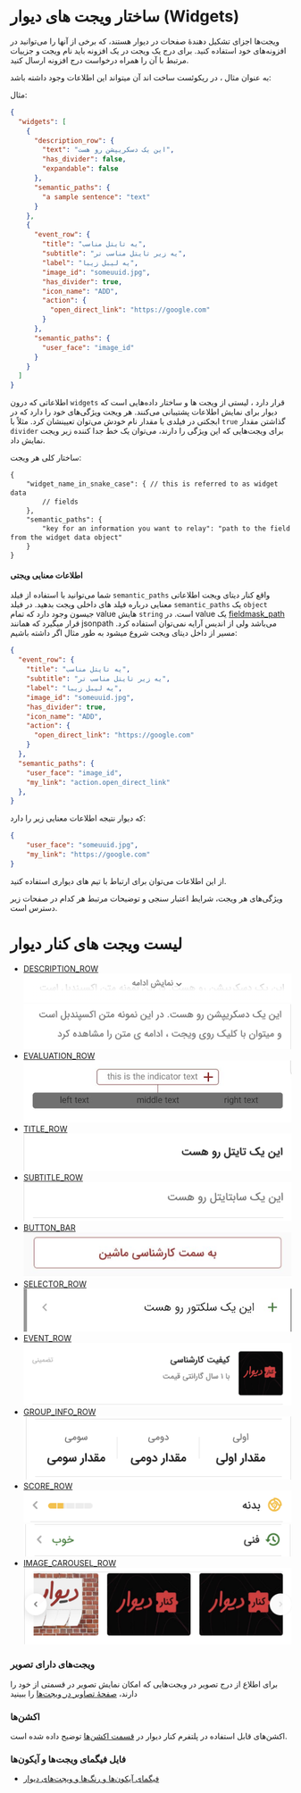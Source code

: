 # ساختار ویجت های دیوار (Widgets)
ویجت‌ها اجزای تشکیل دهندهٔ صفحات در دیوار هستند، که برخی از آنها را می‌توانید در افزونه‌های خود استفاده کنید.
برای درج یک ویجت در یک افزونه باید نام ویجت و جزییات مرتبط با آن را همراه درخواست درج افزونه ارسال کنید.

به عنوان مثال ، در ریکوئست ساخت اند آن میتواند این اطلاعات وجود داشته باشد:

مثال:
```JSON
{
  "widgets": [
    {
      "description_row": {
        "text": "این یک دسکریپشن رو هست",
        "has_divider": false,
        "expandable": false
      },
      "semantic_paths": {
        "a sample sentence": "text"
      }
    },
    {
      "event_row": {
        "title": "یه تایتل مناسب",
        "subtitle": "یه زیر تایتل مناسب تر",
        "label": "یه لیبل زیبا",
        "image_id": "someuuid.jpg",
        "has_divider": true,
        "icon_name": "ADD",
        "action": {
          "open_direct_link": "https://google.com"
        }
      },
      "semantic_paths": {
        "user_face": "image_id"
      }
    }
  ]
}
```

اطلاعاتی که درون `widgets` قرار دارد ، لیستی از ویجت ها و ساختار داده‌هایی است که دیوار برای نمایش اطلاعات پشتیبانی می‌کنند.
هر ویجت ویژگی‌های خود را دارد که در ابجکتی در فیلدی با مقدار نام خودش  می‌توان تعیینشان کرد. مثلاً با `true` گذاشتن مقدار `divider` برای ویجت‌هایی که این ویژگی را دارند، می‌توان یک خط جدا کننده زیر ویجت نمایش داد.

ساختار کلی هر ویجت:

```json5
{
    "widget_name_in_snake_case": { // this is referred to as widget data
        // fields
    },
    "semantic_paths": {
        "key for an information you want to relay": "path to the field from the widget data object"
    }
}
```
#### اطلاعات معنایی ویجتی
شما می‌توانید با استفاده از فیلد `semantic_paths` واقع کنار دیتای ویجت اطلاعاتی معنایی درباره فیلد های داخلی ویجت بدهید.
در فیلد `semantic_paths` یک `object` جیسون وجود دارد که تمام value هایش `string` است.
در value یک [fieldmask_path](https://github.com/protocolbuffers/protobuf/blob/main/src/google/protobuf/field_mask.proto) قرار میگیرد که همانند jsonpath می‌باشد ولی از اندیس آرایه نمی‌توان استفاده کرد.
مسیر از داخل دیتای ویجت شروع میشود به طور مثال اگر داشته باشیم:
```JSON
{
  "event_row": {
    "title": "یه تایتل مناسب",
    "subtitle": "یه زیر تایتل مناسب تر",
    "label": "یه لیبل زیبا",
    "image_id": "someuuid.jpg",
    "has_divider": true,
    "icon_name": "ADD",
    "action": {
      "open_direct_link": "https://google.com"
    }
  },
  "semantic_paths": {
    "user_face": "image_id",
    "my_link": "action.open_direct_link"
  },
}
```
که دیوار نتیجه اطلاعات معنایی زیر را دارد:
```json
{
    "user_face": "someuuid.jpg",
    "my_link": "https://google.com"
}
```
از این اطلاعات می‌توان برای ارتباط با تیم های دیواری استفاده کنید.

ویژگی‌های هر ویجت، شرایط اعتبار سنجی و توضیحات مرتبط هر کدام در صفحات زیر دسترس‌ است.
# لیست ویجت های کنار دیوار
- [DESCRIPTION_ROW](./description_row.md)
![DESCRIPTION_ROW](doc-images/description_row_not_expanded.png)
![DESCRIPTION_ROW](doc-images/description_row_expanded.png)
- [EVALUATION_ROW](./evaluation_row.md)
![EVALUATION_ROW](doc-images/evaluation_row.png)
- [TITLE_ROW](./title_row.md)
![TITLE_ROW](doc-images/title_row.png)
- [SUBTITLE_ROW](./subtitle_row.md)
![SUBTITLE_ROW](doc-images/subtitle_row.png)
- [BUTTON_BAR](./button_bar.md)
![BUTTON_BAR](doc-images/wide_button_bar.png)
- [SELECTOR_ROW](./selector_row.md)
![SELECTOR_ROW](doc-images/selector_row.png)
- [EVENT_ROW](./event_row.md)
![EVENT_ROW](doc-images/event_row.png)
- [GROUP_INFO_ROW](./group_info_row.md)
![GROUP_INFO_ROW](doc-images/group_info_row.png)
- [SCORE_ROW](./score_row.md)
![SCORE_ROW](doc-images/score_row_percentage.png)
![SCORE_ROW](doc-images/score_row_descriptive.png)
- [IMAGE_CAROUSEL_ROW](./score_row.md)
![SCORE_ROW](doc-images/image_carousel_row.png)
### ویجت‌های دارای تصویر
برای اطلاع از درج تصویر در ویجت‌هایی که امکان نمایش تصویر در قسمتی از خود را دارند، [صفحهٔ تصاویر در ویجت‌ها](./image.md) را ببینید

### اکشن‌ها
اکشن‌های قابل استفاده در پلتفرم کنار دیوار در
[قسمت اکشن‌ها](./actions/ReadMe.md)
توضیح داده شده است.

### فایل فیگمای ویجت‌ها و آیکون‌ها

- [فیگمای آیکون‌ها و رنگ‌ها و ویجت‌های دیوار](https://www.figma.com/file/ZhhSihwKTjiER1VUDX4ovh/%F0%9F%93%92-Kenar-Docs-(WIP)?type=design&node-id=2-4&mode=design&t=RbiQ2ay29ombNJKz-11)

